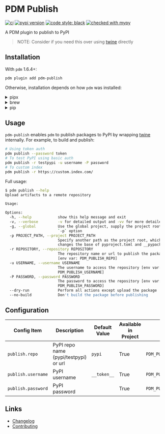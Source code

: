 # PDM Publish

[![ci](https://github.com/branchvincent/pdm-publish/workflows/CI/badge.svg)](https://github.com/branchvincent/pdm-publish/actions/workflows/ci.yaml)
[![pypi version](https://img.shields.io/pypi/v/pdm-publish.svg)](https://pypi.org/project/pdm-publish/)
[![code style: black](https://img.shields.io/badge/code%20style-black-000000.svg)](https://github.com/psf/black)
[![checked with mypy](http://www.mypy-lang.org/static/mypy_badge.svg)](http://mypy-lang.org/)

A PDM plugin to publish to PyPI

> NOTE: Consider if you need this over using [twine](https://twine.readthedocs.io/) directly

## Installation

With `pdm` 1.6.4+:

```sh
pdm plugin add pdm-publish
```

Otherwise, installation depends on how `pdm` was installed:

<details>
  <summary>pipx</summary>

  ```sh
  pipx inject pdm pdm-publish
  ```

</details>

<details>
  <summary>brew</summary>

  ```sh
  $(brew --prefix pdm)/libexec/bin/python -m pip install pdm-publish
  ```

</details>

<details>
  <summary>pip</summary>

  ```sh
  pip install --user pdm-publish
  ```

</details>

## Usage

`pdm-publish` enables `pdm` to publish packages to PyPI by wrapping [twine](https://twine.readthedocs.io/en/latest/) internally.
For example, to build and publish:

```sh
# Using token auth
pdm publish --password token
# To test PyPI using basic auth
pdm publish -r testpypi -u username -P password
# To custom index
pdm publish -r https://custom.index.com/
```

Full usage:

```sh
$ pdm publish --help
Upload artifacts to a remote repository

Usage:

Options:
  -h, --help            show this help message and exit
  -v, --verbose         -v for detailed output and -vv for more detailed
  -g, --global          Use the global project, supply the project root with
                        `-p` option
  -p PROJECT_PATH, --project PROJECT_PATH
                        Specify another path as the project root, which
                        changes the base of pyproject.toml and __pypackages__
  -r REPOSITORY, --repository REPOSITORY
                        The repository name or url to publish the package to
                        [env var: PDM_PUBLISH_REPO]
  -u USERNAME, --username USERNAME
                        The username to access the repository [env var:
                        PDM_PUBLISH_USERNAME]
  -P PASSWORD, --password PASSWORD
                        The password to access the repository [env var:
                        PDM_PUBLISH_PASSWORD]
  --dry-run             Perform all actions except upload the package
  --no-build            Don't build the package before publishing
```

## Configuration

| Config Item        | Description                           | Default Value | Available in Project | Env var                |
| ------------------ | ------------------------------------- | ------------- | -------------------- | ---------------------- |
| `publish.repo`     | PyPI repo name (pypi/testpypi) or url | `pypi`        | True                 | `PDM_PUBLISH_REPO`     |
| `publish.username` | PyPI username                         | `__token__`   | True                 | `PDM_PUBLISH_USERNAME` |
| `publish.password` | PyPI password                         |               | True                 | `PDM_PUBLISH_PASSWORD` |

## Links

- [Changelog](https://github.com/branchvincent/pdm-publish/releases)
- [Contributing](CONTRIBUTING.md)

